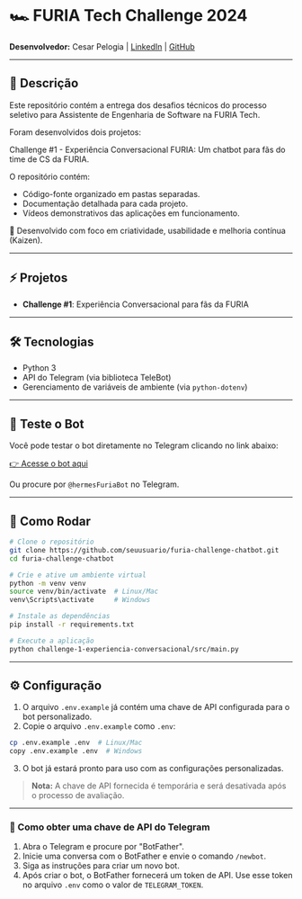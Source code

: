 # 🏎️ FURIA Tech Challenge 2024

**Desenvolvedor:** Cesar Pelogia | [LinkedIn](https://www.linkedin.com/in/cesar-augusto-anselmo-pelogia-truyts-94a08a268/) | [GitHub](https://github.com/cesarpelogia)

---

## 🎯 Descrição
Este repositório contém a entrega dos desafios técnicos do processo seletivo para Assistente de Engenharia de Software na FURIA Tech.

Foram desenvolvidos dois projetos:

Challenge #1 - Experiência Conversacional FURIA: Um chatbot para fãs do time de CS da FURIA.

O repositório contém:

- Código-fonte organizado em pastas separadas.
- Documentação detalhada para cada projeto.
- Vídeos demonstrativos das aplicações em funcionamento.

🚀 Desenvolvido com foco em criatividade, usabilidade e melhoria contínua (Kaizen).

---

## ⚡ Projetos
- **Challenge #1**: Experiência Conversacional para fãs da FURIA

---

## 🛠️ Tecnologias
- Python 3
- API do Telegram (via biblioteca TeleBot)
- Gerenciamento de variáveis de ambiente (via `python-dotenv`)

---

## 🤖 Teste o Bot

Você pode testar o bot diretamente no Telegram clicando no link abaixo:

[👉 Acesse o bot aqui](https://t.me/hermesFuriaBot)

Ou procure por `@hermesFuriaBot` no Telegram.

---

## 🚀 Como Rodar

```bash
# Clone o repositório
git clone https://github.com/seuusuario/furia-challenge-chatbot.git
cd furia-challenge-chatbot

# Crie e ative um ambiente virtual
python -m venv venv
source venv/bin/activate  # Linux/Mac
venv\Scripts\activate     # Windows

# Instale as dependências
pip install -r requirements.txt

# Execute a aplicação
python challenge-1-experiencia-conversacional/src/main.py
```

---

## ⚙️ Configuração

1. O arquivo `.env.example` já contém uma chave de API configurada para o bot personalizado.
2. Copie o arquivo `.env.example` como `.env`:

```bash
cp .env.example .env  # Linux/Mac
copy .env.example .env  # Windows
```

3. O bot já estará pronto para uso com as configurações personalizadas.

> **Nota:** A chave de API fornecida é temporária e será desativada após o processo de avaliação.

---

### 🔑 Como obter uma chave de API do Telegram

1. Abra o Telegram e procure por "BotFather".
2. Inicie uma conversa com o BotFather e envie o comando `/newbot`.
3. Siga as instruções para criar um novo bot.
4. Após criar o bot, o BotFather fornecerá um token de API. Use esse token no arquivo `.env` como o valor de `TELEGRAM_TOKEN`.